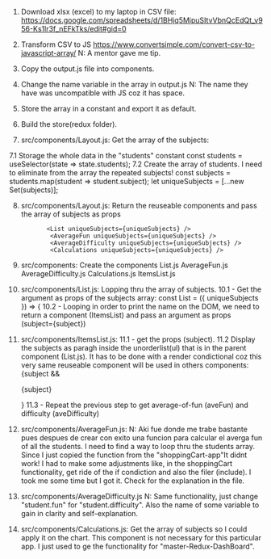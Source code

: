 1. Download xlsx (excel) to my laptop in CSV file:
   https://docs.google.com/spreadsheets/d/1BHjq5MjpuSItvVbnQcEdQt_v956-Ks1lr3f_nEFkTks/edit#gid=0

2. Transform CSV to JS
   https://www.convertsimple.com/convert-csv-to-javascript-array/
   N: A mentor gave me tip.

3. Copy the output.js file into components.

4. Change the name variable in the array in output.js
   N: The name they have was uncompatible with JS coz it has space.

5. Store the array in a constant and export it as default.

6. Build the store(redux folder).

7. src/components/Layout.js: Get the array of the subjects:

7.1 Storage the whole data in the "students" constant
const students = useSelector(state => state.students);
7.2 Create the array of students. I need to eliminate from the array the repeated subjects!
const subjects = students.map(student => student.subject);
let uniqueSubjects = [...new Set(subjects)];

8.  src/components/Layout.js: Return the reuseable components and pass the array of subjects as props

               <List uniqueSubjects={uniqueSubjects} />
                <AverageFun uniqueSubjects={uniqueSubjects} />
                <AverageDifficulty uniqueSubjects={uniqueSubjects} />
                <Calculations uniqueSubjects={uniqueSubjects} />

9.  src/components: Create the components
    List.js
    AverageFun.js
    AverageDifficulty.js
    Calculations.js
    ItemsList.js

10. src/components/List.js: Lopping thru the array of subjects.
    10.1 - Get the argument as props of the subjects array:
    const List = ({ uniqueSubjects }) => {
    10.2 - Looping in order to print the name on the DOM, we need to return a component (ItemsList) and pass an argument as props (subject={subject})

11. src/components/ItemsList.js:
    11.1 - get the props (subject).
    11.2 Display the subjects as paragh inside the unorderlist(ul) that is in the parent component (List.js). It has to be done with a render condictional coz this very same reuseable component will be used in others components:
    {subject && <p>{subject}</p>}
    11.3 - Repeat the previous step to get average-of-fun (aveFun) and difficulty (aveDifficulty)

12. src/components/AverageFun.js:
    N: Aki fue donde me trabe bastante pues despues de crear con exito una funcion para calcular el averga fun of all the students. I need to find a way to loop thru the students array. Since I just copied the function from the "shoppingCart-app"It didnt work! I had to make some adjustments like, in the shoppingCart functionality, get ride of the if condiction and also the filer (include). I took me some time but I got it. Check for the explanation in the file.

13. src/components/AverageDifficulty.js
    N: Same functionality, just change "student.fun" for "student.difficulty". Also the name of some variable to gain in clarity and self-explanation.

14. src/components/Calculations.js: Get the array of subjects so I could apply it on the chart. This component is not necessary for this particular app. I just used to ge the functionality for "master-Redux-DashBoard".
